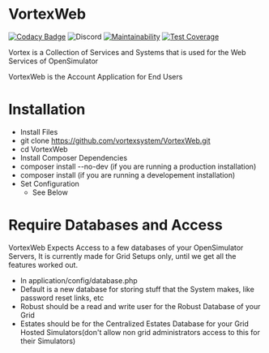 #  VortexWeb
[![Codacy Badge](https://api.codacy.com/project/badge/Grade/80b9476a61a94ac8be360c4e5a3ad9fa)](https://www.codacy.com/manual/hollowomnicron/VortexWeb?utm_source=github.com&amp;utm_medium=referral&amp;utm_content=vortexsystem/VortexWeb&amp;utm_campaign=Badge_Grade)
![Discord](https://img.shields.io/discord/541036640076955658.svg)
[![Maintainability](https://api.codeclimate.com/v1/badges/fa7cf9385a9907db1e4f/maintainability)](https://codeclimate.com/github/vortexsystem/VortexWeb/maintainability)
[![Test Coverage](https://api.codeclimate.com/v1/badges/fa7cf9385a9907db1e4f/test_coverage)](https://codeclimate.com/github/vortexsystem/VortexWeb/test_coverage)

Vortex is a Collection of Services and Systems that is used for the Web Services of OpenSimulator


VortexWeb is the Account Application for End Users

# Installation 
* Install Files
 * git clone https://github.com/vortexsystem/VortexWeb.git
 * cd VortexWeb
* Install Composer Dependencies
 * composer install --no-dev   (if you are running a production installation)
 * composer install            (if you are running a developement installation)
* Set Configuration 
  * See Below
	
# Require Databases and Access
VortexWeb Expects Access to a few databases of your OpenSimulator Servers, It is currently made for Grid Setups only, until we get all the features worked out. 
* In application/config/database.php
 * Default is a new database for storing stuff that the System makes, like password reset links, etc
 * Robust should be a read and write user for the Robust Database of your Grid
 * Estates should be for the Centralized Estates Database for your Grid Hosted Simulators(don't allow non grid administrators access to this for their Simulators)
